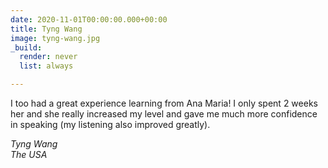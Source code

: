 ```yaml
---
date: 2020-11-01T00:00:00.000+00:00
title: Tyng Wang
image: tyng-wang.jpg
_build:
  render: never
  list: always

---
```

I too had a great experience learning from Ana Maria! I only spent 2 weeks her and she really increased my level and gave me much more confidence in speaking (my listening also improved greatly).

_Tyng Wang_\
_The USA_
